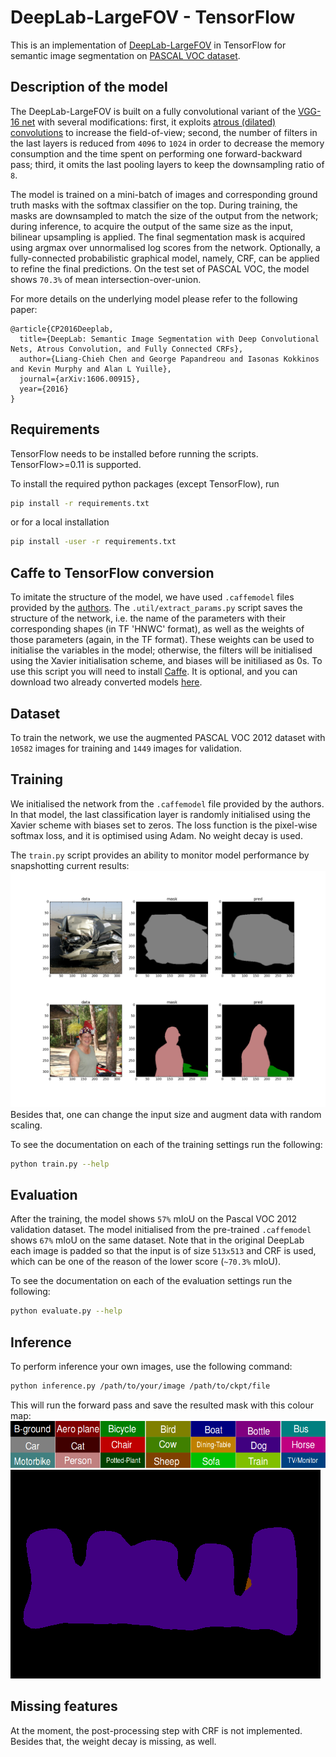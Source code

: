 # DeepLab-LargeFOV - TensorFlow

This is an implementation of [DeepLab-LargeFOV](http://ccvl.stat.ucla.edu/deeplab-models/deeplab-largefov/) in TensorFlow for semantic image segmentation on [PASCAL VOC dataset](http://host.robots.ox.ac.uk/pascal/VOC/).

## Description of the model

The DeepLab-LargeFOV is built on a fully convolutional variant of the [VGG-16 net](http://www.robots.ox.ac.uk/~vgg/research/very_deep/) with several modifications: first, it exploits [atrous (dilated) convolutions](https://github.com/fyu/dilation) to increase the field-of-view; second, the number of filters in the last layers is reduced from <code>4096</code> to <code>1024</code> in order to decrease the memory consumption and the time spent on performing one forward-backward pass; third, it omits the last pooling layers to keep the downsampling ratio of <code>8</code>.

The model is trained on a mini-batch of images and corresponding ground truth masks with the softmax classifier on the top. During training, the masks are downsampled to match the size of the output from the network; during inference, to acquire the output of the same size as the input, bilinear upsampling is applied. The final segmentation mask is acquired using argmax over unnormalised log scores from the network.
Optionally, a fully-connected probabilistic graphical model, namely, CRF, can be applied to refine the final predictions.
On the test set of PASCAL VOC, the model shows <code>70.3%</code> of mean intersection-over-union.

For more details on the underlying model please refer to the following paper:


    @article{CP2016Deeplab,
      title={DeepLab: Semantic Image Segmentation with Deep Convolutional Nets, Atrous Convolution, and Fully Connected CRFs},
      author={Liang-Chieh Chen and George Papandreou and Iasonas Kokkinos and Kevin Murphy and Alan L Yuille},
      journal={arXiv:1606.00915},
      year={2016}
    }



## Requirements

TensorFlow needs to be installed before running the scripts.
TensorFlow>=0.11 is supported.

To install the required python packages (except TensorFlow), run
```bash
pip install -r requirements.txt
```
or for a local installation
```bash
pip install -user -r requirements.txt
```

## Caffe to TensorFlow conversion

To imitate the structure of the model, we have used `.caffemodel` files provided by the [authors](http://ccvl.stat.ucla.edu/deeplab-models/deeplab-largefov/). The `.util/extract_params.py` script saves the structure of the network, i.e. the name of the parameters with their corresponding shapes (in TF 'HNWC' format), as well as the weights of those parameters (again, in the TF format). These weights can be used to initialise the variables in the model; otherwise, the filters will be initialised using the Xavier initialisation scheme, and biases will be initiliased as 0s. 
To use this script you will need to install [Caffe](https://github.com/bvlc/caffe). It is optional, and you can download two already converted models [here](https://drive.google.com/open?id=0B_rootXHuswsTF90M1NWQmFYelU).

## Dataset

To train the network, we use the augmented PASCAL VOC 2012 dataset with <code>10582</code> images for training and <code>1449</code> images for validation. 

## Training

We initialised the network from the `.caffemodel` file provided by the authors. In that model, the last classification layer is randomly initialised using the Xavier scheme with biases set to zeros. The loss function is the pixel-wise softmax loss, and it is optimised using Adam. No weight decay is used. 

The `train.py` script provides an ability to monitor model performance by snapshotting current results:
<img src="images/train.png"></img>
Besides that, one can change the input size and augment data with random scaling.

To see the documentation on each of the training settings run the following:
```bash
python train.py --help
```
## Evaluation

After the training, the model shows <code>57%</code> mIoU on the Pascal VOC 2012 validation dataset. The model initialised from the pre-trained `.caffemodel` shows <code>67%</code> mIoU on the same dataset. Note that in the original DeepLab each image is padded so that the input is of size <code>513x513</code> and CRF is used, which can be one of the reason of the lower score (<code>~70.3%</code> mIoU).

To see the documentation on each of the evaluation settings run the following:
```bash
python evaluate.py --help
```

## Inference

To perform inference your own images, use the following command:
```bash
python inference.py /path/to/your/image /path/to/ckpt/file
```
This will run the forward pass and save the resulted mask with this colour map:
<img src="images/colour_scheme.png" height="75"></img>
<img src="images/mask.png"></img>

## Missing features

At the moment, the post-processing step with CRF is not implemented. Besides that, the weight decay is missing, as well.
